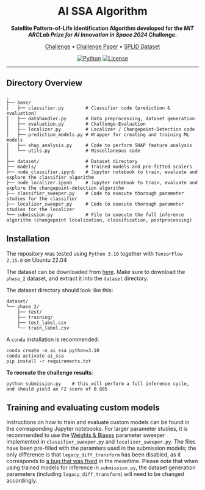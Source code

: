 <div align="center">

# AI SSA Algorithm
**Satellite Pattern-of-Life Identification Algorithm developed for the *MIT ARCLab Prize for AI Innovation in Space 2024* Challenge.**

<p align="center">
  <a href="https://eval.ai/web/challenges/challenge-page/2164/overview">Challenge</a> •
  <a href="https://www.researchgate.net/publication/374083350_AI_SSA_Challenge_Problem_Satellite_Pattern-of-Life_Characterization_Dataset_and_Benchmark_Suite">Challenge Paper</a> •
  <a href="https://splid-devkit.readthedocs.io/en/latest/dataset.html">SPLID Dataset</a>
  
  
</p>

[![Python](https://img.shields.io/badge/python-%20%203.10-blue.svg)]()
[![License](https://img.shields.io/badge/license-MIT-blue.svg)]()

______________________________________________________________________
<div align="left">

## Directory Overview

```
.
├── base/
│   ├── classifier.py        # Classifier code (prediction & evaluation)
│   ├── datahandler.py       # Data preprocessing, dataset generation
│   ├── evaluation.py        # Challenge-Evaluation
│   ├── localizer.py         # Localizer / Changepoint-Detection code
│   ├── prediction_models.py # Wrapper for creating and training ML models
│   ├── shap_analysis.py     # Code to perform SHAP feature analysis
│   └── utils.py             # Miscellaneous code
│
├── dataset/                 # Dataset directory
├── models/                  # Trained models and pre-fitted scalers
├── node_classifier.ipynb    # Jupyter notebook to train, evaluate and explore the classifier algorithm
├── node_localizer.ipynb     # Jupyter notebook to train, evaluate and explore the changepoint-detection algorithm
├── classifier_sweeper.py    # Code to execute thorough parameter studies for the classifier
├── localizer_sweeper.py     # Code to execute thorough parameter studies for the localizer
└── submission.py            # File to execute the full inference algorithm (changepoint localization, classification, postprocessing)
```

## Installation

The repository was tested using `Python 3.10` together with `TensorFlow 2.15.0` on Ubuntu 22.04

The dataset can be downloaded from [here](https://www.dropbox.com/scl/fo/jt5h1f82iycjb8elybmlz/h?rlkey=bjcmny486ddf7m0j7b9uok9ww&dl=0). Make sure to download the `phase_2` dataset, and extract it into the `dataset` directory.

The dataset directory should look like this:

```
dataset/
└── phase_2/
    ├── test/
    ├── training/
    ├── test_label.csv
    └── train_label.csv
```

A `conda` installation is recommended:

```
conda create -n ai_ssa python=3.10
conda activate ai_ssa
pip install -r requirements.txt
```

**To recreate the challenge results**:
```
python submission.py    # this will perform a full inference cycle, and should yield an F2 score of 0.805
```

## Training and evaluating custom models

Instructions on how to train and evaluate custom models can be found in the corresponding Jupyter notebooks. For larger parameter studies, it is recommended to use the [Weights & Biases](https://wandb.ai/) parameter sweeper implemented in `classifier_sweeper.py` and `localizer_sweeper.py`. The files have been pre-filled with the paramters used in the submission models; the only difference is that `legacy_diff_transform` has been disabled, as it corresponds to [a bug that was fixed](https://github.com/DavidBaldsiefen/splid-challenge/commit/4e86f6bfe4576f90e0b4055091ca8f88632e5a75) in the meantime. Please note that when using trained models for inference in `submission.py`, the dataset generation parameters (including `legacy_diff_transform`) will need to be changed accordingly.